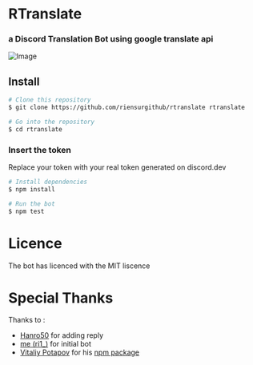 # RTranslate 
### a Discord Translation Bot using google translate api
![Image](https://repository-images.githubusercontent.com/385170286/84817780-e2b4-11eb-9741-467b27ed1ab6)

## Install
```bash
# Clone this repository
$ git clone https://github.com/riensurgithub/rtranslate rtranslate

# Go into the repository
$ cd rtranslate
```
### Insert the token
Replace your token with your real token generated on discord.dev
```bash
# Install dependencies
$ npm install

# Run the bot
$ npm test
```
# Licence
The bot has licenced with the MIT liscence

# Special Thanks
Thanks to :
- [Hanro50](https://github.com/Hanro50) for adding reply
- [me (ri1_)](https://github.com/riensurgithub) for initial bot
- [Vitaliy Potapov](https://github.com/vitalets) for his [npm package](https://github.com/vitalets/google-translate-api)
